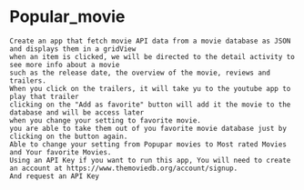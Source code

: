 # Popular_movie
    Create an app that fetch movie API data from a movie database as JSON and displays them in a gridView
    when an item is clicked, we will be directed to the detail activity to see more info about a movie
    such as the release date, the overview of the movie, reviews and trailers.
    When you click on the trailers, it will take yu to the youtube app to play that trailer
    clicking on the "Add as favorite" button will add it the movie to the database and will be access later
    when you change your setting to favorite movie.
    you are able to take them out of you favorite movie database just by clicking on the button again.
    Able to change your setting from Popupar movies to Most rated Movies and Your favorite Movies.
    Using an API Key if you want to run this app, You will need to create an account at https://www.themoviedb.org/account/signup.
    And request an API Key
    
